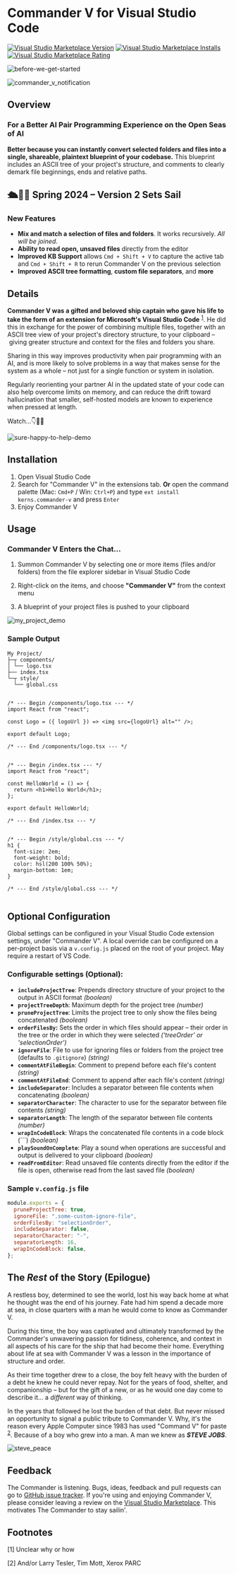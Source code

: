 # Commander V for Visual Studio Code

[![Visual Studio Marketplace Version](https://img.shields.io/visual-studio-marketplace/v/kerns.commander-v?label=Visual%20Studio%20Marketplace)](https://marketplace.visualstudio.com/items?itemName=kerns.commander-v)
[![Visual Studio Marketplace Installs](https://img.shields.io/visual-studio-marketplace/i/kerns.commander-v?label=Installs)](https://marketplace.visualstudio.com/items?itemName=kerns.commander-v)
[![Visual Studio Marketplace Rating](https://img.shields.io/visual-studio-marketplace/r/kerns.commander-v?label=Rating)](https://marketplace.visualstudio.com/items?itemName=kerns.commander-v)

![before-we-get-started](https://user-images.githubusercontent.com/20254/233304185-ceba2782-c8dc-4bc3-95de-18a9f7091f90.png)

![commander_v_notification](https://github.com/kerns/commander-v/assets/20254/930f0c95-ba3f-4e7d-9c3d-e9afecb0a92f)

## Overview

### For a Better AI Pair Programming Experience on the Open Seas of AI

**Better because you can instantly convert selected folders and files into a single, shareable, plaintext blueprint of your codebase.** This blueprint includes an ASCII tree of your project's structure, and comments to clearly demark file beginnings, ends and relative paths.

## 🛳️🐬💦 Spring 2024 – Version 2 Sets Sail

### New Features

- **Mix and match a selection of files and folders**. It works recursively. _All will be joined_.
- **Ability to read open, unsaved files** directly from the editor
- **Improved KB Support** allows `Cmd + Shift + V` to capture the active tab and `Cmd + Shift + R` to rerun Commander V on the previous selection
- **Improved ASCII tree formatting**, **custom file separators**, and **more**

## Details

**Commander V was a gifted and beloved ship captain who gave his life to take the form of an extension for Microsoft's Visual Studio Code** <sup>[1](#donotaskwhy)</sup>. He did this in exchange for the power of combining multiple files, together with an ASCII tree view of your project's directory structure, to your clipboard – giving greater structure and context for the files and folders you share.

Sharing in this way improves productivity when pair programming with an AI, and is more likely to solve problems in a way that makes sense for the system as a whole – not just for a single function or system in isolation.

Regularly reorienting your partner AI in the updated state of your code can also help overcome limits on memory, and can reduce the drift toward hallucination that smaller, self-hosted models are known to experience when pressed at length.

Watch...👇👀🍿

![sure-happy-to-help-demo](https://user-images.githubusercontent.com/20254/233346169-2d0d90c8-d948-415d-8041-f29d822ecb0f.gif)

## Installation

1. Open Visual Studio Code
2. Search for "Commander V" in the extensions tab. **Or** open the command palette (Mac: `Cmd+P` / Win: `Ctrl+P`) and type `ext install kerns.commander-v` and press `Enter`
3. Enjoy Commander V

## Usage

### Commander V Enters the Chat...

1. Summon Commander V by selecting one or more items (files and/or folders) from the file explorer sidebar in Visual Studio Code

2. Right-click on the items, and choose **"Commander V"** from the context menu

3. A blueprint of your project files is pushed to your clipboard

![my_project_demo](https://github.com/kerns/commander-v/assets/20254/3b6b84d4-4a7c-49d3-aca0-4e8dd1e1a947)

### Sample Output

```
My Project/
├─┬ components/
│ └── logo.tsx
├── index.tsx
└─┬ style/
  └── global.css


/* --- Begin /components/logo.tsx --- */
import React from "react";

const Logo = ({ logoUrl }) => <img src={logoUrl} alt="" />;

export default Logo;

/* --- End /components/logo.tsx --- */


/* --- Begin /index.tsx --- */
import React from "react";

const HelloWorld = () => {
  return <h1>Hello World</h1>;
};

export default HelloWorld;

/* --- End /index.tsx --- */


/* --- Begin /style/global.css --- */
h1 {
  font-size: 2em;
  font-weight: bold;
  color: hsl(200 100% 50%);
  margin-bottom: 1em;
}

/* --- End /style/global.css --- */


```

## Optional Configuration

Global settings can be configured in your Visual Studio Code extension settings, under "Commander V". A local override can be configured on a per-project basis via a `v.config.js` placed on the root of your project. May require a restart of VS Code.

### Configurable settings (Optional):

- **`includeProjectTree`**: Prepends directory structure of your project to the output in ASCII format _(boolean)_
- **`projectTreeDepth`**: Maximum depth for the project tree _(number)_
- **`pruneProjectTree`**: Limits the project tree to only show the files being concatenated _(boolean)_
- **`orderFilesBy`:** Sets the order in which files should appear – their order in the tree or the order in which they were selected _('treeOrder' or 'selectionOrder')_
- **`ignoreFile`**: File to use for ignoring files or folders from the project tree (defaults to `.gitignore`) _(string)_
- **`commentAtFileBegin`**: Comment to prepend before each file's content _(string)_
- **`commentAtFileEnd`**: Comment to append after each file's content _(string)_
- **`includeSeparator`**: Includes a separator between file contents when concatenating _(boolean)_
- **`separatorCharacter`**: The character to use for the separator between file contents _(string)_
- **`separatorLength`**: The length of the separator between file contents _(number)_
- **`wrapInCodeBlock`**: Wraps the concatenated file contents in a code block (```) _(boolean)_
- **`playSoundOnComplete`**: Play a sound when operations are successful and output is delivered to your clipboard _(boolean)_
- **`readFromEditor`**: Read unsaved file contents directly from the editor if the file is open, otherwise read from the last saved file _(boolean)_

### Sample `v.config.js` file

```javascript
module.exports = {
  pruneProjectTree: true,
  ignoreFile: ".some-custom-ignore-file",
  orderFilesBy: "selectionOrder",
  includeSeparator: false,
  separatorCharacter: "-",
  separatorLength: 16,
  wrapInCodeBlock: false,
};
```

## The _Rest_ of the Story (Epilogue)

A restless boy, determined to see the world, lost his way back home at what he thought was the end of his journey. Fate had him spend a decade more at sea, in close quarters with a man he would come to know as Commander V.

During this time, the boy was captivated and ultimately transformed by the Commander's unwavering passion for tidiness, coherence, and context in all aspects of his care for the ship that had become their home. Everything about life at sea with Commander V was a lesson in the importance of structure and order.

As their time together drew to a close, the boy felt heavy with the burden of a debt he knew he could never repay. Not for the years of food, shelter, and companionship – but for the gift of a new, or as he would one day come to describe it... a _different_ way of thinking.

In the years that followed he lost the burden of that debt. But never missed an opportunity to signal a public tribute to Commander V. Why, it's the reason every Apple Computer since 1983 has used "Command V" for paste <sup>[2](#justajoke)</sup>. Because of a boy who grew into a man. A man we knew as **_STEVE JOBS_**.

![steve_peace](https://github.com/kerns/commander-v/assets/20254/e86b32bd-1825-4949-8495-3ef7b7d24296)

## Feedback

The Commander is listening. Bugs, ideas, feedback and pull requests can go to [GitHub issue tracker](https://github.com/kerns/commander-v/issues). If you're using and enjoying Commander V, please consider leaving a review on the [Visual Studio Marketplace](https://marketplace.visualstudio.com/items?itemName=kerns.commander-v). This motivates The Commander to stay sailin'.

## Footnotes

[<a name="donotaskwhy">1</a>] Unclear why or how

[<a name="justajoke">2</a>]</a> And/or Larry Tesler, Tim Mott, Xerox PARC
